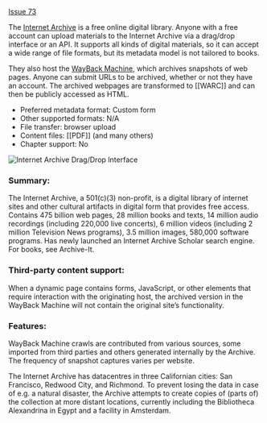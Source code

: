 [Issue 73](https://github.com/thoth-pub/thoth/issues/73)

The [Internet Archive](https://archive.org/) is a free online digital library. Anyone with a free account can upload materials to the Internet Archive via a drag/drop interface or an API. It supports all kinds of digital materials, so it can accept a wide range of file formats, but its metadata model is not tailored to books.

They also host the [WayBack Machine](https://web.archive.org/), which archives snapshots of web pages. Anyone can submit URLs to be archived, whether or not they have an account. The archived webpages are transformed to [[WARC]] and can then be publicly accessed as HTML.

* Preferred metadata format: Custom form
* Other supported formats: N/A
* File transfer: browser upload
* Content files: [[PDF]] (and many others)
* Chapter support: No

![Internet Archive Drag/Drop Interface](https://punctumbooks.com/punctum/wp-content/uploads/2020/10/Screenshot-2020-10-15-at-14.04.58.png)

### Summary: 
The Internet Archive, a 501(c)(3) non-profit, is a digital library of internet sites and other cultural artifacts in digital form that provides free access. Contains 475 billion web pages, 28 million books and texts, 14 million audio recordings (including 220,000 live concerts), 6 million videos (including 2 million Television News programs), 3.5 million images, 580,000 software programs. Has newly launched an Internet Archive Scholar search engine. For books, see Archive-It.

### Third-party content support: 
When a dynamic page contains forms, JavaScript, or other elements that require interaction with the originating host, the archived version in the WayBack Machine will not contain the original site’s functionality.

### Features: 
WayBack Machine crawls are contributed from various sources, some imported from third parties and others generated internally by the Archive. The frequency of snapshot captures varies per website.

The Internet Archive has datacentres in three Californian cities: San Francisco, Redwood City, and Richmond. To prevent losing the data in case of e.g. a natural disaster, the Archive attempts to create copies of (parts of) the collection at more distant locations, currently including the Bibliotheca Alexandrina in Egypt and a facility in Amsterdam.